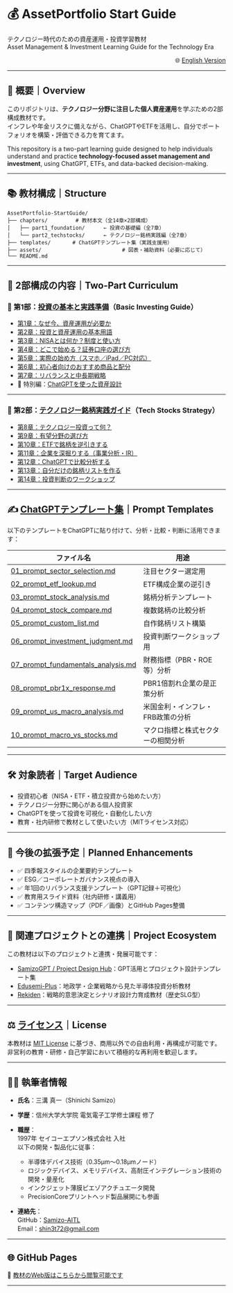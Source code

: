 # 💰 AssetPortfolio Start Guide  
テクノロジー時代のための資産運用・投資学習教材  
Asset Management & Investment Learning Guide for the Technology Era

<p align="right">
🌐 <a href="./README_en.md">English Version</a>
</p>

---

## 📘 概要｜Overview

このリポジトリは、**テクノロジー分野に注目した個人資産運用**を学ぶための2部構成教材です。  
インフレや年金リスクに備えながら、ChatGPTやETFを活用し、自分でポートフォリオを構築・評価できる力を育てます。

This repository is a two-part learning guide designed to help individuals understand and practice **technology-focused asset management and investment**, using ChatGPT, ETFs, and data-backed decision-making.

---

## 📚 教材構成｜Structure
```
AssetPortfolio-StartGuide/
├── chapters/         # 教材本文（全14章×2部構成）
│   ├── part1_foundation/      ← 投資の基礎編（全7章）
│   └── part2_techstocks/      ← テクノロジー銘柄実践編（全7章）
├── templates/       # ChatGPTテンプレート集（実践支援用）
├── assets/                          # 図表・補助資料（必要に応じて）
└── README.md
```
---

## 🧠 2部構成の内容｜Two-Part Curriculum

### 🔹 第1部：[投資の基本と実践準備](./chapters/part1_basics/)（Basic Investing Guide）

- [第1章：なぜ今、資産運用が必要か](./chapters/part1_basics/01_why_invest.md)
- [第2章：投資と資産運用の基本用語](./chapters/part1_basics/02_terms.md)
- [第3章：NISAとは何か？制度と使い方](./chapters/part1_basics/03_nisa_intro.md)
- [第4章：どこで始める？証券口座の選び方](./chapters/part1_basics/04_choose_broker.md)
- [第5章：実際の始め方（スマホ／iPad／PC対応）](./chapters/part1_basics/05_how_to_start.md)
- [第6章：初心者向けのおすすめ商品と配分](./chapters/part1_basics/06_products_allocation.md)
- [第7章：リバランスと中長期戦略](./chapters/part1_basics/07_rebalance_strategy.md)
- 📌 特別編：[ChatGPTを使った資産設計](./chapters/part1_basics/sp_chatgpt_design.md)

---

### 🔹 第2部：[テクノロジー銘柄実践ガイド](./chapters/part2_techstocks/)（Tech Stocks Strategy）

- [第8章：テクノロジー投資って何？](./chapters/part2_techstocks/08_intro_tech.md)
- [第9章：有望分野の選び方](./chapters/part2_techstocks/09_focus_sectors.md)
- [第10章：ETFで銘柄を逆引きする](./chapters/part2_techstocks/10_etf_reverse_lookup.md)
- [第11章：企業を深掘りする（事業分析・IR）](./chapters/part2_techstocks/11_deep_dive.md)
- [第12章：ChatGPTで比較分析する](./chapters/part2_techstocks/12_compare_stocks.md)
- [第13章：自分だけの銘柄リストを作る](./chapters/part2_techstocks/13_make_your_list.md)
- [第14章：投資判断のワークショップ](./chapters/part2_techstocks/14_investment_workshop.md)

---

## ✍️ [ChatGPTテンプレート集](./templates/)｜Prompt Templates

以下のテンプレートをChatGPTに貼り付けて、分析・比較・判断に活用できます：

| ファイル名 | 用途 |
|------------|------|
| [01_prompt_sector_selection.md](./templates/01_prompt_sector_selection.md) | 注目セクター選定用 |
| [02_prompt_etf_lookup.md](./templates/02_prompt_etf_lookup.md) | ETF構成企業の逆引き |
| [03_prompt_stock_analysis.md](./templates/03_prompt_stock_analysis.md) | 銘柄分析テンプレート |
| [04_prompt_stock_compare.md](./templates/04_prompt_stock_compare.md) | 複数銘柄の比較分析 |
| [05_prompt_custom_list.md](./templates/05_prompt_custom_list.md) | 自作銘柄リスト構築 |
| [06_prompt_investment_judgment.md](./templates/06_prompt_investment_judgment.md) | 投資判断ワークショップ用 |
| [07_prompt_fundamentals_analysis.md](./templates/07_prompt_fundamentals_analysis.md) | 財務指標（PBR・ROE等）分析 |
| [08_prompt_pbr1x_response.md](./templates/08_prompt_pbr1x_response.md) | PBR1倍割れ企業の是正策分析 |
| [09_prompt_us_macro_analysis.md](./templates/09_prompt_us_macro_analysis.md) | 米国金利・インフレ・FRB政策の分析 |
| [10_prompt_macro_vs_stocks.md](./templates/10_prompt_macro_vs_stocks.md) | マクロ指標と株式セクターの相関分析 |

---

## 🛠 対象読者｜Target Audience

- 投資初心者（NISA・ETF・積立投資から始めたい方）  
- テクノロジー分野に関心がある個人投資家  
- ChatGPTを使って投資を可視化・自動化したい方  
- 教育・社内研修で教材として使いたい方（MITライセンス対応）

---

## 🧾 今後の拡張予定｜Planned Enhancements

- ✅ 四季報スタイルの企業要約テンプレート
- ✅ ESG／コーポレートガバナンス視点の導入
- ✅ 年1回のリバランス支援テンプレート（GPT記録＋可視化）
- ✅ 教育用スライド資料（社内研修・講義用）
- ✅ コンテンツ構造マップ（PDF／画像）とGitHub Pages整備

---

## 🔗 関連プロジェクトとの連携｜Project Ecosystem

この教材は以下のプロジェクトと連携・発展可能です：

- [SamizoGPT / Project Design Hub](https://github.com/Samizo-AITL/SamizoGPT)：GPT活用とプロジェクト設計テンプレート集  
- [Edusemi-Plus](https://github.com/Samizo-AITL/Edusemi-Plus)：地政学・企業戦略から見た半導体投資分析教材  
- [Rekiden](https://github.com/Samizo-AITL/Rekiden)：戦略的意思決定とシナリオ設計力育成教材（歴史SLG型）  

---

## ⚖️ [ライセンス](./LICENSE)｜License

本教材は [MIT License](./LICENSE) に基づき、商用以外での自由利用・再構成が可能です。  
非営利の教育・研修・自己学習において積極的な再利用を歓迎します。

---

## 🧑‍🔬 執筆者情報

- **氏名**：三溝 真一（Shinichi Samizo）  
- **学歴**：信州大学大学院 電気電子工学修士課程 修了  

- **職歴**：  
  1997年 セイコーエプソン株式会社 入社  
  以下の開発・製品化に従事：  
  - 半導体デバイス技術（0.35µm〜0.18µmノード）  
  - ロジックデバイス、メモリデバイス、高耐圧インテグレーション技術の開発・量産化  
  - インクジェット薄膜ピエゾアクチュエータ開発  
  - PrecisionCoreプリントヘッド製品展開にも参画  

- **連絡先**：  
  GitHub：[Samizo-AITL](https://github.com/Samizo-AITL)  
  Email：[shin3t72@gmail.com](mailto:shin3t72@gmail.com)

---

## 🌐 GitHub Pages

📘 [教材のWeb版はこちらから閲覧可能です](https://samizo-aitl.github.io/AssetPortfolio-StartGuide/)

---
